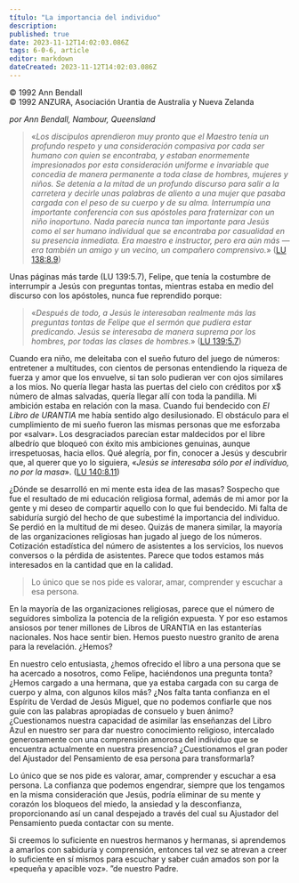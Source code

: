 ```yaml
---
título: "La importancia del individuo"
description: 
published: true
date: 2023-11-12T14:02:03.086Z
tags: 6-0-6, article
editor: markdown
dateCreated: 2023-11-12T14:02:03.086Z
---
```


<p class="v-card v-sheet theme--light grey lighten-3 px-2 py-1">© 1992 Ann Bendall<br>© 1992 ANZURA, Asociación Urantia de Australia y Nueva Zelanda</p>


_por Ann Bendall, Nambour, Queensland_

> «_Los discípulos aprendieron muy pronto que el Maestro tenía un profundo respeto y una consideración compasiva por *cada* ser humano con quien se encontraba, y estaban enormemente impresionados por esta consideración uniforme e invariable que concedía de manera permanente a toda clase de hombres, mujeres y niños. Se detenía a la mitad de un profundo discurso para salir a la carretera y decirle unas palabras de aliento a una mujer que pasaba cargada con el peso de su cuerpo y de su alma. Interrumpía una importante conferencia con sus apóstoles para fraternizar con un niño inoportuno. Nada parecía nunca tan importante para Jesús como el ser *humano individual* que se encontraba por casualidad en su presencia inmediata. Era maestro e instructor, pero era aún más —era también un amigo y un vecino, un compañero comprensivo._» ([LU 138:8.9](/es/The_Urantia_Book/138#p8_9))

Unas páginas más tarde (LU 139:5.7), Felipe, que tenía la costumbre de interrumpir a Jesús con preguntas tontas, mientras estaba en medio del discurso con los apóstoles, nunca fue reprendido porque:

> «_Después de todo, a Jesús le interesaban realmente más las preguntas tontas de Felipe que el sermón que pudiera estar predicando. Jesús se interesaba de manera suprema por los *hombres*, por todas las clases de hombres._» ([LU 139:5.7](/es/The_Urantia_Book/139#p5_7))

Cuando era niño, me deleitaba con el sueño futuro del juego de números: entretener a multitudes, con cientos de personas entendiendo la riqueza de fuerza y amor que los envuelve, si tan solo pudieran ver con ojos similares a los míos. No quería llegar hasta las puertas del cielo con créditos por x$ número de almas salvadas, quería llegar allí con toda la pandilla. Mi ambición estaba en relación con la masa. Cuando fui bendecido con _El Libro de URANTIA_ me había sentido algo desilusionado. El obstáculo para el cumplimiento de mi sueño fueron las mismas personas que me esforzaba por «salvar». Los desgraciados parecían estar maldecidos por el libre albedrío que bloqueó con éxito mis ambiciones genuinas, aunque irrespetuosas, hacia ellos. Qué alegría, por fin, conocer a Jesús y descubrir que, al querer que yo lo siguiera, «_Jesús se interesaba sólo por el individuo, no por la masa_». ([LU 140:8.11](/es/The_Urantia_Book/140#p8_11))

¿Dónde se desarrolló en mi mente esta idea de las masas? Sospecho que fue el resultado de mi educación religiosa formal, además de mi amor por la gente y mi deseo de compartir aquello con lo que fui bendecido. Mi falta de sabiduría surgió del hecho de que subestimé la importancia del individuo. Se perdió en la multitud de mi deseo. Quizás de manera similar, la mayoría de las organizaciones religiosas han jugado al juego de los números. Cotización estadística del número de asistentes a los servicios, los nuevos conversos o la pérdida de asistentes. Parece que todos estamos más interesados en la cantidad que en la calidad.

> Lo único que se nos pide es valorar, amar, comprender y escuchar a esa persona.

En la mayoría de las organizaciones religiosas, parece que el número de seguidores simboliza la potencia de la religión expuesta. Y por eso estamos ansiosos por tener millones de Libros de URANTIA en las estanterías nacionales. Nos hace sentir bien. Hemos puesto nuestro granito de arena para la revelación. ¿Hemos?

En nuestro celo entusiasta, ¿hemos ofrecido el libro a una persona que se ha acercado a nosotros, como Felipe, haciéndonos una pregunta tonta? ¿Hemos cargado a una hermana, que ya estaba cargada con su carga de cuerpo y alma, con algunos kilos más? ¿Nos falta tanta confianza en el Espíritu de Verdad de Jesús Miguel, que no podemos confiarle que nos guíe con las palabras apropiadas de consuelo y buen ánimo? ¿Cuestionamos nuestra capacidad de asimilar las enseñanzas del Libro Azul en nuestro ser para dar nuestro conocimiento religioso, intercalado generosamente con una comprensión amorosa del individuo que se encuentra actualmente en nuestra presencia? ¿Cuestionamos el gran poder del Ajustador del Pensamiento de esa persona para transformarla?

Lo único que se nos pide es valorar, amar, comprender y escuchar a esa persona. La confianza que podemos engendrar, siempre que los tengamos en la misma consideración que Jesús, podría eliminar de su mente y corazón los bloqueos del miedo, la ansiedad y la desconfianza, proporcionando así un canal despejado a través del cual su Ajustador del Pensamiento pueda contactar con su mente.

Si creemos lo suficiente en nuestros hermanos y hermanas, si aprendemos a amarlos con sabiduría y comprensión, entonces tal vez se atrevan a creer lo suficiente en sí mismos para escuchar y saber cuán amados son por la «pequeña y apacible voz». ”de nuestro Padre.

